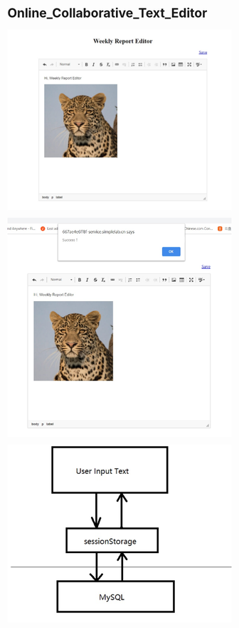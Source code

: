 # Online_Collaborative_Text_Editor

![image](https://github.com/532839167/Online_Collaborative_Text_Editor_/blob/main/img/1.jpg)

![image](https://github.com/532839167/Online_Collaborative_Text_Editor_/blob/main/img/2.jpg)

![image](https://github.com/532839167/Online_Collaborative_Text_Editor_/blob/main/img/3.jpg)

